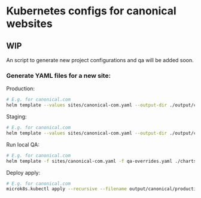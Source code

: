 # Kubernetes configs for canonical websites

## WIP

An script to generate new project configurations and qa will be added soon.

### Generate YAML files for a new site:

Production:

``` bash
# E.g. for canonical.com
helm template --values sites/canonical-com.yaml --output-dir ./output/canonical ./charts/production
```

Staging:
``` bash
# E.g. for canonical.com
helm template --values sites/canonical-com.yaml --output-dir ./output/canonical ./charts/staging
```

Run local QA:
``` bash
# E.g. for canonical.com
helm template -f sites/canonical-com.yaml -f qa-overrides.yaml ./charts/production | microk8s.kubectl apply -f -
```

Deploy apply:
``` bash
# E.g. for canonical.com
microk8s.kubectl apply --recursive --filename output/canonical/production
```
